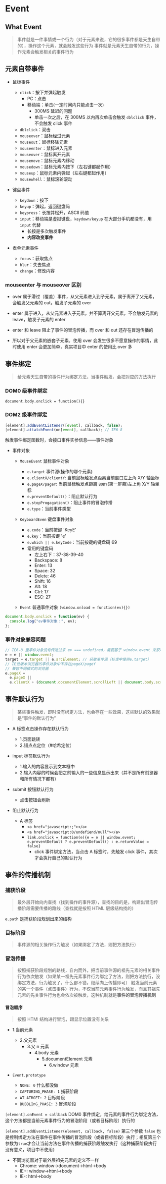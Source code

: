 # Event

## What Event

> 事件就是一件事情或一个行为（对于元素来说，它的很多事件都是天生自带的），操作这个元素，就会触发这些行为
> 事件就是元素天生自带的行为，操作元素会触发相关的事件行为

## 元素自带事件

- 鼠标事件

  - `click`：按下并弹起触发
    - PC：点击
    - 移动端：单击(一定时间内只能点击一次)
      - 300MS 延迟的问题
      - 单击一次之后，在 300MS 以内再次单击会触发 `dblclick` 事件，不会触发 click 事件
  - `dblclick`：双击
  - `mouseover`：鼠标经过元素
  - `mouseout`：鼠标移除元素
  - `mouseenter`：鼠标进入元素
  - `mouseover`：鼠标离开元素
  - `mousemove`：鼠标元素内移动
  - `mousedown`：鼠标元素内按下（左右键都起作用）
  - `mouseup`：鼠标元素内弹起（左右键都起作用）
  - `mousewhell`：鼠标滚轮滚动

- 键盘事件

  - `keydown`：按下
  - `keyup`：弹起，返回键盘码
  - `keypress`：长按并松开，ASCII 码值
  - `input`：移动端是虚拟键盘，`keydown/keyup` 在大部分手机都没有，用 `input` 代替
    - 长按是多次触发事件
    - **内容改变事件**

- 表单元素事件
  - `focus`：获取焦点
  - `blur`：失去焦点
  - `change`：修改内容

### mouseenter 与 mouseover 区别

- over 属于滑过（覆盖）事件，从父元素进入到子元素，属于离开了父元素，会触发父元素的 out，触发子元素的 over
- enter 属于进入，从父元素进入子元素，并不算离开父元素，不会触发元素的 leave，触发子元素的 enter
- enter 和 leave 阻止了事件的冒泡传播，而 over 和 out 还存在冒泡传播的

- 所以对于父元素的嵌套子元素，使用 over 会发生很多不愿意操作的事情，此时使用 enter 会更加简单，真实项目中 enter 的使用比 over 多

## 事件绑定

> 给元素天生自带的事件行为绑定方法，当事件触发，会把对应的方法执行

### DOM0 级事件绑定

`document.body.onclick = function(){}`

### DOM2 级事件绑定

```js
[element].addEventListener([event], callback, false);
[element].attatchEvent(on[event], callback); // IE6-8
```

触发事件绑定函数时，会接口事件实参信息——事件对象

- 事件对象

  - `MouseEvent` 鼠标事件对象
    - `e.target` 事件源(操作的哪个元素)
    - `e.clientX/clientY`: 当前鼠标触发点距离当前窗口左上角 X/Y 轴坐标
    - `e.pageX/pageY`: 当前鼠标触发点距离 `BODY`(第一屏幕)左上角 X/Y 轴坐标
    - `e.preventDefault()`：阻止默认行为
    - `e.stopProgagation()`：阻止事件的冒泡传播
    - `e.type`：当前事件类型
  - `KeyboardEven` 键盘事件对象

    - `e.code`：当前按键 'KeyE'
    - `e.key`：当前按键 'e'
    - `e.which || e.keyCode`：当前按键的键盘码 69
    - 常用的键盘码
      - 左上右下：37-38-39-40
      - Backspace: 8
      - Enter: 13
      - Space: 32
      - Delete: 46
      - Shift: 16
      - Alt: 18
      - Ctrl: 17
      - ESC: 27

  - `Event` 普通事件对象 `(window.onload = function(ev){})`

```js
document.body.onclick = function(ev) {
  console.log("ev事件对象：", ev);
};
```

### 事件对象兼容问题

```js
// IE6-8 里事件对象没有传递过来 ev === undefined，需要基于 window.event 来获取（由于是全局属性，每次操作都会把上一次操作的事件对象替换掉）
e = e || window.event;
target = e.target || e.srcElement; // 获取事件源（标准中使用e.target）
// IE低版本浏览器的事件对象中不存在pageX/pageY
// 兼容不同模式的浏览器
e.pageX =
  e.pageX ||
  e.clientX + (document.documentElement.scrollLeft || document.body.scrollLeft);
```

## 事件默认行为

> 某些事件触发，即时没有绑定方法，也会存在一些效果，这些默认的效果就是“事件的默认行为”

- A 标签点击操作存在默认行为
  - 1.页面跳转
  - 2.锚点点定位（#哈希定位）
- input 标签默认行为
  - 1.输入的内容显示到文本框中
  - 2.输入内容的时候会把之前输入的一些信息显示出来（并不是所有浏览器和所有情况下都有）
- submit 按钮默认行为

  - 点击按钮会刷新

- 阻止默认行为
  - A 标签
    - `<a href="javascript:;"></a>`
    - `<a href="javascript:0/undefiend/null"></a>`
    - `link.onclick = function(e){e = e || window.event; e.preventDefault ? e.preventDefault() : e.returnValue = false}`
      - click 事件绑定方法，当点击 A 标签时，先触发 click 事件，其次才会执行自己的默认行为

## 事件的传播机制

### 捕获阶段

> 最外层开始向内查找（找到操作的事件源），查找的目的是，构建出冒泡传播阶段需要传播的路线（查找就是按照 HTML 层级结构找的）

`e.path` 是捕获阶段规划出来的结构

### 目标阶段

> 事件源的相关操作行为触发（如果绑定了方法，则把方法执行）

### 冒泡传播

> 按照捕获阶段规划的路线，自内而外，把当前事件源的祖先元素的相关事件行为依次触发（如果某一祖先元素事件行为绑定了方法，则把方法执行，没绑定方法，行为触发了，什么都不错，继续向上传播即可）
> 触发当前元素的某一个事件（点击事件）行为，不仅当前元素事件行为触发，而且其祖先元素的先关事件行为也会依次被触发，这种机制就是**事件的冒泡传播机制**

#### 冒泡顺序

> 按照 HTMl 结构进行冒泡，跟显示位置没有关系

- 1.当前元素

  - 2.父元素
    - 3.父 n 元素
      - 4.body 元素
        - 5.documentElement 元素
          - 6.window 元素

- `Event.prototype`
  - `NONE: 0` 什么都没做
  - `CAPTURING_PHASE: 1` 捕获阶段
  - `AT_ATRGET: 2` 目标阶段
  - `BUBBLInG_PHASE: 3` 冒泡阶段

`[element].onEvent = callback` DOM0 事件绑定，给元素的事件行为绑定方法，这个方法都是当前元素事件行为的冒泡阶段（或者目标阶段）执行的

`[element].addEventListener(element, callback, false)` 第三个参数 `false` 也是控制绑定方法在事件在事件传播的冒泡阶段（或者目标阶段）执行；相反第三个参数为`true`才会让当前方法在事件传播的捕获阶段触发执行（这种捕获阶段执行没有意义，项目中不使用）

- 不同浏览器对于最外层祖先元素的定义不一样
  - Chrome: window->document->html->body
  - IE+: window->html->body
  - IE-: html->body
